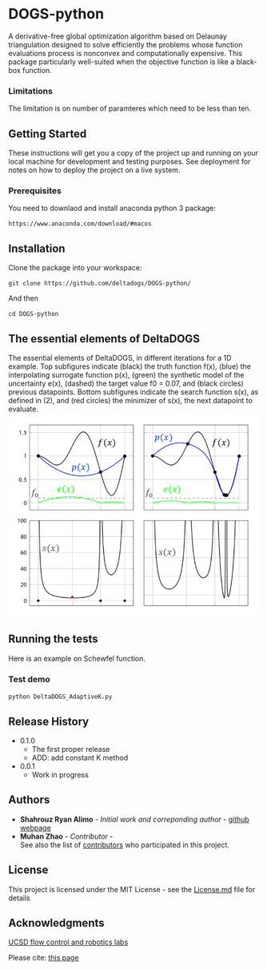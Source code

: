 # DOGS-python

A derivative-free global optimization algorithm based on Delaunay triangulation designed to solve efficiently the problems whose function evaluations process is nonconvex and computationally expensive. This package particularly well-suited when the objective function is like a black-box function. 
### Limitations
The limitation is on number of paramteres which need to be less than ten.

## Getting Started

These instructions will get you a copy of the project up and running on your local machine for development and testing purposes. See deployment for notes on how to deploy the project on a live system. 


### Prerequisites
You need to downlaod and install anaconda python 3 package:

```
https://www.anaconda.com/download/#macos
```

## Installation
Clone the package into your workspace:

```
git clone https://github.com/deltadogs/DOGS-python/
```

And then 

```
cd DOGS-python
```
## The essential elements of DeltaDOGS
The essential elements of  DeltaDOGS, in different iterations for a 1D example. Top subfigures indicate (black) the truth function f(x), (blue) the interpolating surrogate function p(x), (green) the synthetic model of the uncertainty e(x), (dashed) the target value f0 = 0.07, and (black circles) previous datapoints. Bottom subfigures indicate the search function s(x), as defined in (2), and (red circles) the minimizer of s(x), the next datapoint to evaluate.
![](deltadogs.png)

## Running the tests

Here is an example on Schewfel function. 

### Test demo


```
python DeltaDOGS_AdaptiveK.py
```


## Release History


* 0.1.0
    * The first proper release
    * ADD: add constant K method 
* 0.0.1
    * Work in progress


## Authors

* **Shahrouz Ryan Alimo** - *Initial work and correponding author* - [github](https://github.com/salimoha) [webpage](https://acsweb.ucsd.edu/~salimoha/)
* **Muhan Zhao** - *Contributor* -  
See also the list of [contributors](https://github.com/your/project/contributors) who participated in this project.

## License

This project is licensed under the MIT License - see the [License.md](License.md) file for details

## Acknowledgments

[UCSD flow control and robotics labs](https://www.ucsdrobotics.org/derivative-free-optimization) 

Please cite: 
[this page](http://roger.ucsd.edu/record=b9585175~S9) 



